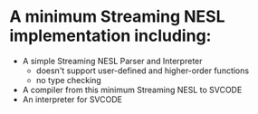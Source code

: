 # A minimum Streaming NESL implementation including:
+ A simple Streaming NESL Parser and Interpreter
    - doesn't support user-defined and higher-order functions
    - no type checking
+ A compiler from this minimum Streaming NESL to SVCODE
+ An interpreter for SVCODE
